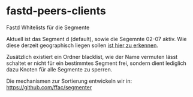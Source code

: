 # fastd-peers-clients
Fastd Whitelists für die Segmente

Aktuell ist das Segment d (default), sowie die Segemnte 02-07 aktiv. Wie diese derzeit geographisch liegen sollen [ist hier zu erkennen](https://forum.freifunk.net/t/testknoten-fuer-die-segmentierung-bitte-hier-melden/10133/13).

Zusätzlich existiert ein Ordner blacklist, wie der Name vermuten lässt schaltet er nicht für ein bestimmtes Segment frei, sondern dient lediglich dazu Knoten für alle Segmente zu sperren.

Die mechanismen zur Sortierung entwickeln wir in:
https://github.com/ffac/segmenter
